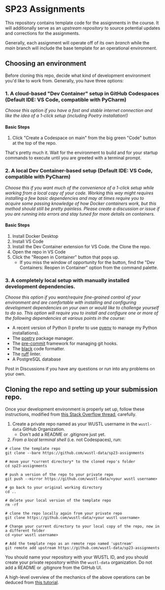 # SP23 Assignments

This repository contains template code for the assignments in the course. It will additionally serve as an _upstream repository_ to source potential updates and corrections for the assignments.

Generally, each assignment will operate off of its own _branch_ while the _main_ branch will include the base template for an operational environment.

## Choosing an environment

Before cloning this repo, decide what kind of development environment you'd like to work from. Generally, you have three options:

### 1. A cloud-based "Dev Container" setup in GitHub Codespaces (Default IDE: VS Code, compatible with PyCharm)
   
   *Choose this option if you have a fast and stable internet connection and like the idea of a 1-click setup (including Poetry installation!)*

   #### Basic Steps

   1. Click "Create a Codespace on main" from the big green "Code" button at the top of the repo.
   
   That's pretty much it. Wait for the environment to build and for your startup commands to execute until you are greeted with a terminal prompt.

### 2. A local Dev Container-based setup (Default IDE: VS Code, compatible with PyCharm)
   
   *Choose this if you want much of the convenience of a 1-click setup while working from a local copy of your code. Working this way might requires installing a few basic dependencies and may at times require you to acquire some passing knowledge of how Docker containers work, but this method should still be pretty painless. Please create a discussion or issue if you are running into errors and stay tuned for more details on containers.*

   #### Basic Steps

   1. Install Docker Desktop
   2. Install VS Code
   3. Install the Dev Container extension for VS Code. the Clone the repo. 
   4. Open the repo in VS Code
   5. Click the "Reopen in Container" button that pops up.
      - If you miss the window of opportunity for the button, find the "Dev Containers: Reopen in Container" option from the command palette.

### 3. A completely local setup with manually installed development dependencies.
   
   *Choose this option if you want/require fine-grained control of your environment and are comfortable with installing and configuring development dependencies on your own or would like to challenge yourself to do so. This option will require you to install and configure one or more of the following dependencies at various points in the course:*

   - A recent version of Python (I prefer to use [pyenv](https://github.com/pyenv/pyenv) to manage my Python installations).
   - The [poetry](https://python-poetry.org/) package manager.
   - The [pre-commit](https://pre-commit.com/) framework for managing git hooks.
   - The [black](https://github.com/psf/black) code formatter.
   - The [ruff](https://github.com/charliermarsh/ruff) linter.
   - A PostgreSQL database

   Post in Discussions if you have any questions or run into any problems on your own.

## Cloning the repo and setting up your submission repo.

Once your development environment is properly set up, follow these instructions, modified from [this Stack Overflow thread](https://stackoverflow.com/a/30352360/1526293), carefully. 

1. Create a private repo named as your WUSTL username in the `wustl-data` GitHub Organization.
   - Don't add a README or .gitignore just yet.
2. *From a local terminal shell* (i.e. not Codespaces), run:
```shell
# clone the template repo
git clone --bare https://github.com/wustl-data/sp23-assignments 

# move your *current directory* to the cloned repo's folder
cd sp23-assignments

# push a version of the repo to your private repo
git push --mirror https://github.com/wustl-data/<your wustl username>

# go back to your original working directory
cd .. 

# delete your local version of the template repo
rm -rf 

# clone the repo locally again from your private repo
git clone https://github.com/wustl-data/<your wustl username> 

# Change your current directory to your local copy of the repo, now in a different folder
cd <your wustl username>

# Add the template repo as an remote repo named 'upstream'
git remote add upstream https://github.com/wustl-data/sp23-assignments
```



You should name your repository with your WUSTL ID, and you should create your private repository within the `wustl-data` organization. Do not add a README or .gitignore from the GitHub UI.

A high-level overview of the mechanics of the above operations can be deduced from [this tutorial](https://devopscube.com/set-git-upstream-respository-branch/).
